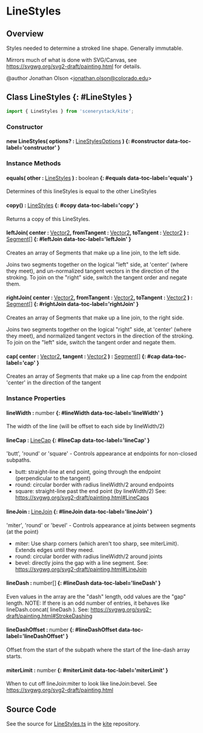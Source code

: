 # LineStyles

## Overview

Styles needed to determine a stroked line shape. Generally immutable.

Mirrors much of what is done with SVG/Canvas, see https://svgwg.org/svg2-draft/painting.html for details.

@author Jonathan Olson &lt;jonathan.olson@colorado.edu&gt;

## Class LineStyles {: #LineStyles }


```js
import { LineStyles } from 'scenerystack/kite';
```
### Constructor

#### new LineStyles( options? : <span style="font-weight: 400;">[LineStylesOptions](../kite/LineStyles.md#LineStylesOptions)</span> ) {: #constructor data-toc-label='constructor' }

### Instance Methods

#### equals( other : <span style="font-weight: 400;">[LineStyles](../kite/LineStyles.md)</span> ) : <span style="font-weight: 400;"><span style="color: hsla(calc(var(--md-hue) + 180deg),80%,40%,1);">boolean</span></span> {: #equals data-toc-label='equals' }

Determines of this lineStyles is equal to the other LineStyles

#### copy() : <span style="font-weight: 400;">[LineStyles](../kite/LineStyles.md)</span> {: #copy data-toc-label='copy' }

Returns a copy of this LineStyles.

#### leftJoin( center : <span style="font-weight: 400;">[Vector2](../dot/Vector2.md)</span>, fromTangent : <span style="font-weight: 400;">[Vector2](../dot/Vector2.md)</span>, toTangent : <span style="font-weight: 400;">[Vector2](../dot/Vector2.md)</span> ) : <span style="font-weight: 400;">[Segment](../kite/Segment.md)[]</span> {: #leftJoin data-toc-label='leftJoin' }

Creates an array of Segments that make up a line join, to the left side.

Joins two segments together on the logical "left" side, at 'center' (where they meet), and un-normalized tangent
vectors in the direction of the stroking. To join on the "right" side, switch the tangent order and negate them.

#### rightJoin( center : <span style="font-weight: 400;">[Vector2](../dot/Vector2.md)</span>, fromTangent : <span style="font-weight: 400;">[Vector2](../dot/Vector2.md)</span>, toTangent : <span style="font-weight: 400;">[Vector2](../dot/Vector2.md)</span> ) : <span style="font-weight: 400;">[Segment](../kite/Segment.md)[]</span> {: #rightJoin data-toc-label='rightJoin' }

Creates an array of Segments that make up a line join, to the right side.

Joins two segments together on the logical "right" side, at 'center' (where they meet), and normalized tangent
vectors in the direction of the stroking. To join on the "left" side, switch the tangent order and negate them.

#### cap( center : <span style="font-weight: 400;">[Vector2](../dot/Vector2.md)</span>, tangent : <span style="font-weight: 400;">[Vector2](../dot/Vector2.md)</span> ) : <span style="font-weight: 400;">[Segment](../kite/Segment.md)[]</span> {: #cap data-toc-label='cap' }

Creates an array of Segments that make up a line cap from the endpoint 'center' in the direction of the tangent

### Instance Properties

#### lineWidth : <span style="font-weight: 400;"><span style="color: hsla(calc(var(--md-hue) + 180deg),80%,40%,1);">number</span></span> {: #lineWidth data-toc-label='lineWidth' }

The width of the line (will be offset to each side by lineWidth/2)

#### lineCap : <span style="font-weight: 400;">[LineCap](../kite/LineStyles.md#LineCap)</span> {: #lineCap data-toc-label='lineCap' }

'butt', 'round' or 'square' - Controls appearance at endpoints for non-closed subpaths.
- butt: straight-line at end point, going through the endpoint (perpendicular to the tangent)
- round: circular border with radius lineWidth/2 around endpoints
- square: straight-line past the end point (by lineWidth/2)
See: https://svgwg.org/svg2-draft/painting.html#LineCaps

#### lineJoin : <span style="font-weight: 400;">[LineJoin](../kite/LineStyles.md#LineJoin)</span> {: #lineJoin data-toc-label='lineJoin' }

'miter', 'round' or 'bevel' - Controls appearance at joints between segments (at the point)
- miter: Use sharp corners (which aren't too sharp, see miterLimit). Extends edges until they meed.
- round: circular border with radius lineWidth/2 around joints
- bevel: directly joins the gap with a line segment.
See: https://svgwg.org/svg2-draft/painting.html#LineJoin

#### lineDash : <span style="font-weight: 400;"><span style="color: hsla(calc(var(--md-hue) + 180deg),80%,40%,1);">number</span>[]</span> {: #lineDash data-toc-label='lineDash' }

Even values in the array are the "dash" length, odd values are the "gap" length.
NOTE: If there is an odd number of entries, it behaves like lineDash.concat( lineDash ).
See: https://svgwg.org/svg2-draft/painting.html#StrokeDashing

#### lineDashOffset : <span style="font-weight: 400;"><span style="color: hsla(calc(var(--md-hue) + 180deg),80%,40%,1);">number</span></span> {: #lineDashOffset data-toc-label='lineDashOffset' }

Offset from the start of the subpath where the start of the line-dash array starts.

#### miterLimit : <span style="font-weight: 400;"><span style="color: hsla(calc(var(--md-hue) + 180deg),80%,40%,1);">number</span></span> {: #miterLimit data-toc-label='miterLimit' }

When to cut off lineJoin:miter to look like lineJoin:bevel. See https://svgwg.org/svg2-draft/painting.html



## Source Code

See the source for [LineStyles.ts](https://github.com/phetsims/kite/blob/main/js/util/LineStyles.ts) in the [kite](https://github.com/phetsims/kite) repository.

